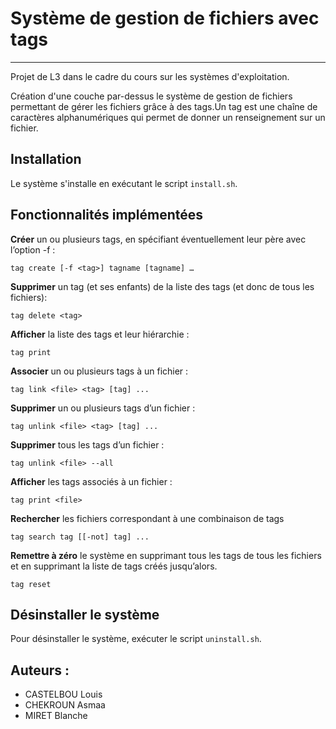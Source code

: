# Système de gestion de fichiers avec tags
___

Projet de L3 dans le cadre du cours sur les systèmes d'exploitation.

Création d'une couche par-dessus le système de gestion de fichiers permettant de gérer les fichiers grâce à des tags.Un tag est une chaîne de caractères alphanumériques qui permet de donner un renseignement sur un fichier.

## Installation
Le système s'installe en exécutant le script `install.sh`.

## Fonctionnalités implémentées

**Créer** un ou plusieurs tags, en spécifiant éventuellement leur père avec l’option -f :
```
tag create [-f <tag>] tagname [tagname] …
```

**Supprimer** un tag (et ses enfants) de la liste des tags (et donc de tous les fichiers):
```
tag delete <tag>
```

**Afficher** la liste des tags et leur hiérarchie :
```
tag print
```

**Associer** un ou plusieurs tags à un fichier :
```
tag link <file> <tag> [tag] ...
```

**Supprimer** un ou plusieurs tags d’un fichier :
```
tag unlink <file> <tag> [tag] ...
```

**Supprimer** tous les tags d’un fichier :
```
tag unlink <file> --all
```

**Afficher** les tags associés à un fichier :
```
tag print <file>
```

**Rechercher** les fichiers correspondant à une combinaison de tags
```
tag search tag [[-not] tag] ...
```

**Remettre à zéro** le système en supprimant tous les tags de tous les fichiers et en supprimant la liste de tags créés jusqu’alors.
```
tag reset
```

## Désinstaller le système

Pour désinstaller le système, exécuter le script `uninstall.sh`.

## Auteurs :

- CASTELBOU Louis
- CHEKROUN Asmaa
- MIRET Blanche
